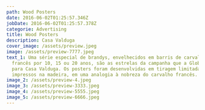 ```yaml
---
path: Wood Posters
date: 2016-06-02T01:25:57.346Z
jobDate: 2016-06-02T01:25:57.378Z
categorie: Advertising
title: Wood Posters
description: Casa Valduga
cover_image: /assets/preview.jpeg
image: /assets/preview-7777.jpeg
text_1: Uma série especial de brandys, envelhecidos em barris de carvalho
  francês por 10, 15 ou 20 anos, são as estrelas da campanha que a Global criou
  para Casa Valduga. Os posters foram desenvolvidas em tiragem limitada e
  impressos na madeira, em uma analogia à nobreza do carvalho francês.
image_2: /assets/preview-4.jpeg
image_3: /assets/preview-3333.jpeg
image_4: /assets/preview-5555.jpeg
image_5: /assets/preview-6666.jpeg
---
```

